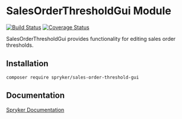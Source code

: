 # SalesOrderThresholdGui Module
[![Build Status](https://travis-ci.org/spryker/sales-order-threshold-gui.svg)](https://travis-ci.org/spryker/sales-order-threshold-gui)
[![Coverage Status](https://coveralls.io/repos/github/spryker/sales-order-threshold-gui/badge.svg)](https://coveralls.io/github/spryker/sales-order-threshold-gui)

SalesOrderThresholdGui provides functionality for editing sales order thresholds.

## Installation

```
composer require spryker/sales-order-threshold-gui
```

## Documentation

[Spryker Documentation](https://academy.spryker.com/developing_with_spryker/module_guide/modules.html)
